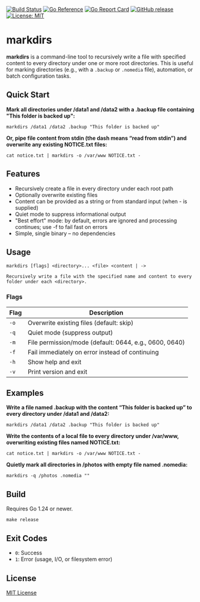 [![Build Status](https://github.com/chriselkins/markdirs/actions/workflows/go.yml/badge.svg)](https://github.com/chriselkins/markdirs/actions/workflows/go.yml)
[![Go Reference](https://pkg.go.dev/badge/github.com/chriselkins/markdirs.svg)](https://pkg.go.dev/github.com/chriselkins/markdirs)
[![Go Report Card](https://goreportcard.com/badge/github.com/chriselkins/markdirs)](https://goreportcard.com/report/github.com/chriselkins/markdirs)
[![GitHub release](https://img.shields.io/github/v/release/chriselkins/markdirs)](https://github.com/chriselkins/markdirs/releases)
[![License: MIT](https://img.shields.io/badge/License-MIT-yellow.svg)](LICENSE)

# markdirs

**markdirs** is a command-line tool to recursively write a file with specified content to every directory under one or more root directories.
This is useful for marking directories (e.g., with a `.backup` or `.nomedia` file), automation, or batch configuration tasks.

## Quick Start

**Mark all directories under /data1 and /data2 with a .backup file containing "This folder is backed up":**

`markdirs /data1 /data2 .backup "This folder is backed up"`

**Or, pipe file content from stdin (the dash means “read from stdin”) and overwrite any existing NOTICE.txt files:**

``cat notice.txt | markdirs -o /var/www NOTICE.txt -``

## Features

* Recursively create a file in every directory under each root path
* Optionally overwrite existing files
* Content can be provided as a string or from standard input (when - is supplied)
* Quiet mode to suppress informational output
* "Best effort" mode: by default, errors are ignored and processing continues; use -f to fail fast on errors
* Simple, single binary – no dependencies

## Usage

```shell
markdirs [flags] <directory>... <file> <content | ->

Recursively write a file with the specified name and content to every folder under each <directory>.
```

### Flags

| Flag | Description                                            |
| ---- | ------------------------------------------------------ |
| `-o` | Overwrite existing files (default: skip)               |
| `-q` | Quiet mode (suppress output)                           |
| `-m` | File permission/mode (default: 0644, e.g., 0600, 0640) |
| `-f` | Fail immediately on error instead of continuing        |
| `-h` | Show help and exit                                     |
| `-v` | Print version and exit                                 |

## Examples

**Write a file named .backup with the content “This folder is backed up” to every directory under /data1 and /data2:**

```shell
markdirs /data1 /data2 .backup "This folder is backed up"
```

**Write the contents of a local file to every directory under /var/www, overwriting existing files named NOTICE.txt:**

```shell
cat notice.txt | markdirs -o /var/www NOTICE.txt -
```

**Quietly mark all directories in /photos with empty file named .nomedia:**

```shell
markdirs -q /photos .nomedia ""
```

## Build

Requires Go 1.24 or newer.

```shell
make release
```

## Exit Codes

* `0`: Success
* `1`: Error (usage, I/O, or filesystem error)

## License

[MIT License](LICENSE)